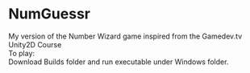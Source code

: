 # NumGuessr
 My version of the Number Wizard game inspired from the Gamedev.tv Unity2D Course  
To play:  
Download Builds folder and run executable under Windows folder.
